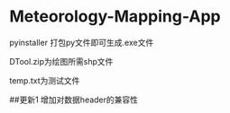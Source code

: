 # Meteorology-Mapping-App

pyinstaller 打包py文件即可生成.exe文件

DTool.zip为绘图所需shp文件

temp.txt为测试文件

##更新1
增加对数据header的兼容性
